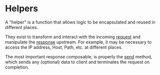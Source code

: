 # Helpers

A "helper" is a function that allows logic to be encapsulated and reused in different places.

They exist to transform and interact with the incoming [request](./api-reference-request-helpers.md) and 
manipulate the [response](./api-reference-response-helpers.md) upstream. For example, 
it may be necessary to access the IP address, Host, Path, etc. at different places.

The most important response composable, is properly the [send](./api-reference-response-helpers.md#send) method, 
which sends any (optional) data to client and terminates the request on completion.

